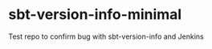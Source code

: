 sbt-version-info-minimal
========================

Test repo to confirm bug with sbt-version-info and Jenkins